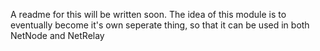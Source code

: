 A readme for this will be written soon. The idea of this module is to eventually become it's own seperate thing, so that it can be used in both NetNode and NetRelay
